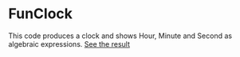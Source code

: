# FunClock
This code produces a clock and shows Hour, Minute and Second as algebraic expressions.
[See the result](https://github.com/MOAMSA/FunClock/blob/master/funclock_01.gif)
